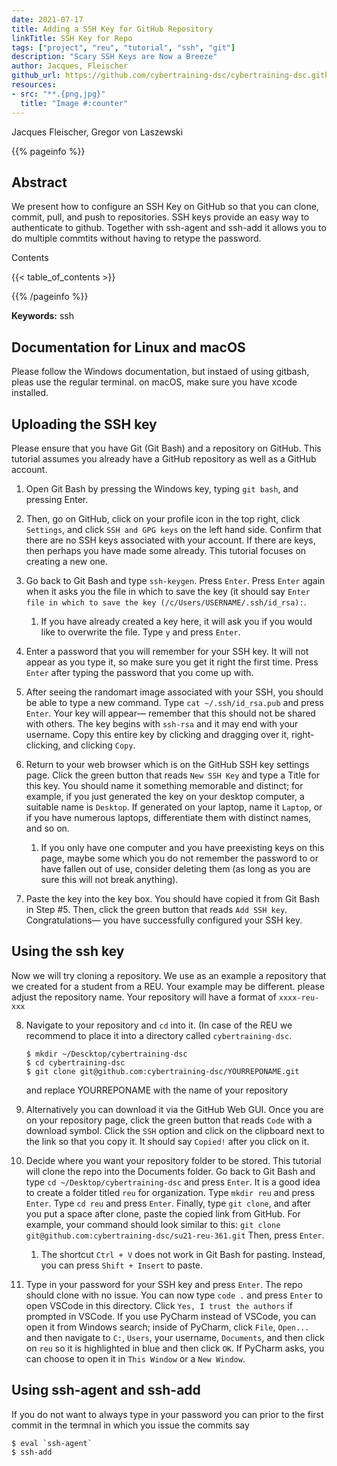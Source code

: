 ```yaml
---
date: 2021-07-17
title: Adding a SSH Key for GitHub Repository 
linkTitle: SSH Key for Repo
tags: ["project", "reu", "tutorial", "ssh", "git"]
description: "Scary SSH Keys are Now a Breeze"
author: Jacques, Fleischer
github_url: https://github.com/cybertraining-dsc/cybertraining-dsc.github.io/blob/main/content/en/docs/tutorial/git/git-ssh/index.md
resources:
- src: "**.{png,jpg}"
  title: "Image #:counter"
---
```


Jacques Fleischer, Gregor von Laszewski


{{% pageinfo %}}

## Abstract

We present how to configure an SSH Key on GitHub so that you can clone, commit, pull, and push to repositories. SSH keys provide an easy way to authenticate to github. Together with ssh-agent and ssh-add it allows you to do multiple commtits without having to retype the password.

Contents

{{< table_of_contents >}}

{{% /pageinfo %}}

**Keywords:** ssh

## Documentation for Linux and macOS

Please follow the Windows documentation, but instaed of using gitbash, pleas use the regular terminal. on macOS, make sure you have xcode installed.

## Uploading the SSH key

Please ensure that you have Git (Git Bash) and a repository on GitHub. This tutorial assumes you already have a GitHub repository as well as a GitHub account.

1. Open Git Bash by pressing the Windows key, typing `git bash`, and pressing Enter.

2. Then, go on GitHub, click on your profile icon in the top right, click `Settings`, and click `SSH and GPG keys` on the left hand side. Confirm that there are no SSH keys associated with your account. If there are keys, then perhaps you have made some already. This tutorial focuses on creating a new one.

3. Go back to Git Bash and type `ssh-keygen`. Press `Enter`. Press `Enter` again when it asks you the file in which to save the key (it should say `Enter file in which to save the key (/c/Users/USERNAME/.ssh/id_rsa):`.
   1. If you have already created a key here, it will ask you if you would like to overwrite the file. Type `y` and press `Enter`.

4. Enter a password that you will remember for your SSH key. It will not appear as you type it, so make sure you get it right the first time. Press `Enter` after typing the password that you come up with.

5. After seeing the randomart image associated with your SSH, you should be able to type a new command. Type `cat ~/.ssh/id_rsa.pub` and press `Enter`. Your key will appear— remember that this should not be shared with others. The key begins with `ssh-rsa` and it may end with your username. Copy this entire key by clicking and dragging over it, right-clicking, and clicking `Copy`.

6. Return to your web browser which is on the GitHub SSH key settings page. Click the green button that reads `New SSH Key` and type a Title for this key. You should name it something memorable and distinct; for example, if you just generated the key on your desktop computer, a suitable name is `Desktop`. If generated on your laptop, name it `Laptop`, or if you have numerous laptops, differentiate them with distinct names, and so on.
   1. If you only have one computer and you have preexisting keys on this page, maybe some which you do not remember the password to or have fallen out of use, consider deleting them (as long as you are sure this will not break anything).

7. Paste the key into the key box. You should have copied it from Git Bash in Step #5. Then, click the green button that reads `Add SSH key`. Congratulations— you have successfully configured your SSH key. 

## Using the ssh key

Now we will try cloning a repository. We use as an example a repository that we created for a student from a REU. Your example may be different. please adjust the repository name. Your repository will have a format of `xxxx-reu-xxx`

8. Navigate to your repository and `cd` into it. (In case of the REU we recommend to place it into a directory called `cybertraining-dsc`. 
   
   ```
   $ mkdir ~/Descktop/cybertraining-dsc 
   $ cd cybertraining-dsc
   $ git clone git@github.com:cybertraining-dsc/YOURREPONAME.git
   ```
   
   and replace YOURREPONAME with the name of your repository
   

9. Alternatively you can download it via the GitHub Web GUI. Once you are on your repository page, click the green button that reads `Code` with a download symbol. Click the `SSH` option and click on the clipboard next to the link so that you copy it. It should say `Copied!` after you click on it.

9. Decide where you want your repository folder to be stored. This tutorial will clone the repo into the Documents folder. Go back to Git Bash and type 
 `cd ~/Desktop/cybertraining-dsc` and press `Enter`. It is a good idea to create a folder titled `reu` for organization. Type `mkdir reu` and press `Enter`. Type `cd reu` and press `Enter`. Finally, type `git clone`, and after you put a space after clone, paste the copied link from GitHub. For example, your command should look similar to this: ```git clone git@github.com:cybertraining-dsc/su21-reu-361.git``` Then, press `Enter`.
   1. The shortcut `Ctrl + V` does not work in Git Bash for pasting. Instead, you can press `Shift + Insert` to paste.

10. Type in your password for your SSH key and press `Enter`. The repo should clone with no issue. You can now type `code .` and press `Enter` to open VSCode in this directory. Click `Yes, I trust the authors` if prompted in VSCode. If you use PyCharm instead of VSCode, you can open it from Windows search; inside of PyCharm, click `File`, `Open...` and then navigate to `C:`, `Users`, your username, `Documents`, and then click on `reu` so it is highlighted in blue and then click `OK`. If PyCharm asks, you can choose to open it in `This Window` or a `New Window`.


## Using ssh-agent and ssh-add

If you do not want to always type in your password you can prior to the first commit in the termnal in which you issue the commits say

```
$ eval `ssh-agent`
$ ssh-add
```
